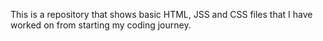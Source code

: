 This is a repository that shows basic HTML, JSS and CSS files that I have worked on from starting my coding journey. 
